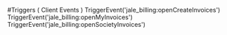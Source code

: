 #Triggers ( Client Events )
TriggerEvent('jale_billing:openCreateInvoices')
TriggerEvent('jale_billing:openMyInvoices')
TriggerEvent('jale_billing:openSocietyInvoices')
